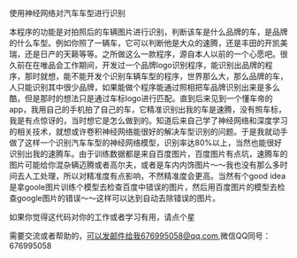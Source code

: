 
使用神经网络对汽车车型进行识别

  本程序的功能是对拍照后的车辆图片进行识别，判断该车是什么品牌的车，是品牌的什么车型。例如你照了一辆车，它可以判断他是大众的速腾，还是丰田的开凯美瑞，还是日产的天籁等等。之所做这么一款程序，源自本人以前的一个心愿吧。很久前在在唯品会工作期间，开发过一个品牌logo识别程序，能识别出品牌的程序，那时就想，能不能开发个识别车辆车型的程序，世界那么大，那么品牌的车，人只能识别其中很少品牌，如果能做个程序能通过照相把车品牌识别出来是多么酷，但是那时的想法只是通过车标logo进行匹配。直到后来见到一个懂车帝的app，我用自己的手机拍了自己的车，它精准识别出我的车是速腾，没有照车标，我是有点惊讶的，当时想它是怎么做到的。知道后来自己学了神经网络和深度学习的相关技术，就想或许卷积神经网络能很好的解决车型识别的问题。于是我就动手做了这样一个识别汽车车型的神经网络模型，识别率达80%以上，当然也能很好识别出我的速腾车。由于训练数据都是来自百度图片，百度图片有点坑，速腾车的图片可能给你混杂辆迈腾或者高尔夫，或者是车内内饰图片～～我也没有那么多时间去人工处理，所以对精准度有点影响，不然精准度会更高。当然有个good idea是拿goole图片训练个模型去检查百度中错误的图片，然后用百度图片的模型去检查google图片的错误～～这样可以达到自动去除错误的图片。
  
  
如果你觉得这代码对你的工作或者学习有用，请点个星

需要交流或者帮助的，可以发邮件给我676995058@qq.com,微信QQ同号： 676995058
